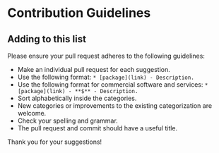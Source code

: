 # Contribution Guidelines

## Adding to this list

Please ensure your pull request adheres to the following guidelines:

- Make an individual pull request for each suggestion.
- Use the following format: `* [package](link) - Description.`
- Use the following format for commercial software and services: `* [package](link) - **$** - Description.`
- Sort alphabetically inside the categories.
- New categories or improvements to the existing categorization are welcome.
- Check your spelling and grammar.
- The pull request and commit should have a useful title.

Thank you for your suggestions!
